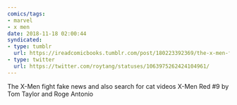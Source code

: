```yaml
---
comics/tags:
- marvel
- x men
date: 2018-11-18 02:00:44
syndicated:
- type: tumblr
  url: https://ireadcomicbooks.tumblr.com/post/180223392369/the-x-men-fight-fake-news-and-also-search-for-cat
- type: twitter
  url: https://twitter.com/roytang/statuses/1063975262424104961/
---
```


The X-Men fight fake news and also search for cat videos X-Men Red #9 by Tom Taylor and Roge Antonio